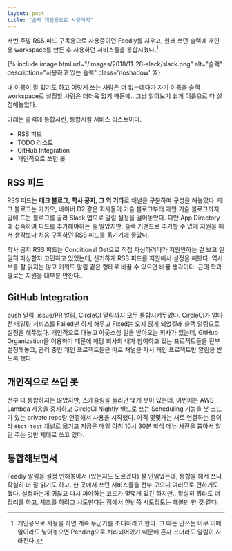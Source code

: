 ```yaml
---
layout: post
title: "슬랙 개인용으로 사용하기"
---
```


저번 주말 RSS 피드 구독용으로 사용중이던 Feedly를 지우고, 원래 쓰던 슬랙에 개인용 workspace를 만든 후 사용하던 서비스들을 통합시켰다.[^1]

{% include image.html url="/images/2018/11-28-slack/slack.png" alt="슬랙" description="사용하고 있는 슬랙" class='noshadow' %}

내 이름이 잘 없기도 하고 이렇게 쓰는 사람은 더 없는데다가 자기 이름을 슬랙 workspace로 설정할 사람은 더더욱 없기 때문에.. 그냥 알아보기 쉽게 이름으로 다 설정해놓았다.

아래는 슬랙에 통합시킨, 통합시킬 서비스 리스트이다.

- RSS 피드
- TODO 리스트
- GitHub Integration
- 개인적으로 쓰던 봇

## RSS 피드

RSS 피드는 **테크 블로그**, **학사 공지**, **그 외 기타**로 채널을 구분하여 구성을 해놓았다. 테크 블로그는 카카오, 네이버 D2 같은 회사들의 기술 블로그부터 개인 기술 블로그까지 맘에 드는 블로그를 골라 Slack 앱으로 알림 설정을 걸어놓았다. 다만 App Directory에 접속하여 피드를 추가해야하는 줄 알았지만, 슬랙 커맨드로 추가할 수 있게 지원을 해서 생각보다 처음 구독하던 RSS 피드를 옮기기에 좋았다.

학사 공지 RSS 피드는 Conditional Get으로 직접 파싱하려다가 지원안하는 걸 보고 일일히 파싱할지 고민하고 있었는데, 신기하게 RSS 피드를 지원해서 설정을 해봤다. 역시 보통 잘 읽지는 않고 키워드 알림 같은 형태로 바꿀 수 있으면 바꿀 생각이다. 근데 학과별로는 지원을 대부분 안한다..

## GitHub Integration

push 알림, issue/PR 알림, CircleCI 알림까지 모두 통합시켜두었다. CircleCI가 얼마전 메일링 서비스를 Failed만 하게 해두고 Fixed는 오지 않게 되었길래 슬랙 알림으로 설정을 해두었다. 개인적으로 대놓고 아웃소싱 일을 받아오는 회사가 있는데, GitHub Organization을 이용하기 때문에 해당 회사의 내가 참여하고 있는 프로젝트들을 전부 설정해놓고, 관리 중인 개인 프로젝트들은 따로 채널을 파서 개인 프로젝트만 알림을 받도록 했다.

## 개인적으로 쓰던 봇

전부 다 통합하지는 않았지만, 스케쥴링을 돌리던 몇개 봇이 있는데, 이번에는 AWS Lambda 사용을 중지하고 CircleCI Nightly 빌드로 쓰는 Scheduling 기능을 봇 코드가 있는 private repo랑 연결해서 사용을 시작했다. 아직 몇몇개는 새로 연결하는 중이라 `#bot-test` 채널로 옮기고 지금은 매일 아침 10시 30분 학식 메뉴 사진을 뽑아서 알림 주는 것만 제대로 쓰고 있다.

## 통합해보면서

Feedly 알림을 설정 안해놓아서 (있는지도 모르겠다) 잘 안읽었는데, 통합을 해서 쓰니 확실히 더 잘 읽기도 하고, 한 곳에서 쓰던 서비스들을 전부 모으니 여러모로 편하기도 했다. 설정하는게 귀찮고 다시 짜야하는 코드가 몇몇개 있긴 하지만.. 확실히 뭐라도 더 정리를 하고, 체크를 하려고 시도한다는 점에서 한번쯤 시도정도는 해볼만 한 것 같다.

[^1]: 개인용으로 사용을 하면 계속 누군가를 초대하라고 한다. 그 때는 안쓰는 아무 이메일이라도 넣어놓으면 Pending으로 처리되어있기 때문에 혼자 쓰더라도 알림이 사라진다.
